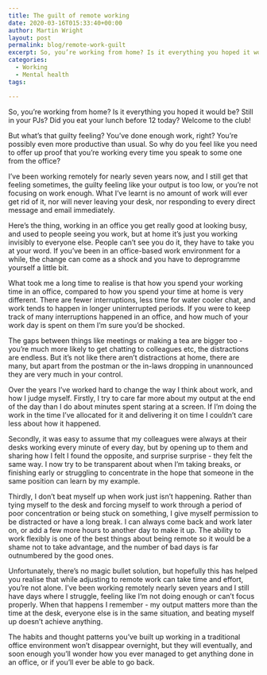 ```yaml
---
title: The guilt of remote working
date: 2020-03-16T015:33:40+00:00
author: Martin Wright
layout: post
permalink: blog/remote-work-guilt
excerpt: So, you’re working from home? Is it everything you hoped it would be? Still in your PJs? Did you eat your lunch before 12 today? Welcome to the club! But what’s that guilty feeling? You’ve done enough work, right?
categories:
  - Working
  - Mental health
tags:

---
```


So, you’re working from home? Is it everything you hoped it would be? Still in your PJs? Did you eat your lunch before 12 today? Welcome to the club!

But what’s that guilty feeling? You’ve done enough work, right? You’re possibly even more productive than usual. So why do you feel like you need to offer up proof that you’re working every time you speak to some one from the office?

I’ve been working remotely for nearly seven years now, and I still get that feeling sometimes, the guilty feeling like your output is too low, or you’re not focusing on work enough. What I’ve learnt is no amount of work will ever get rid of it, nor will never leaving your desk, nor responding to every direct message and email immediately. 

Here’s the thing, working in an office you get really good at looking busy, and used to people seeing you work, but at home it’s just you working invisibly to everyone else. People can’t see you do it, they have to take you at your word. If you’ve been in an office-based work environment for a while, the change can come as a shock and you have to deprogramme yourself a little bit. 

What took me a long time to realise is that how you spend your working time in an office, compared to how you spend your time at home is very different. There are fewer interruptions, less time for water cooler chat, and work tends to happen in longer uninterrupted periods. If you were to keep track of many interruptions happened in an office, and how much of your work day is spent on them I’m sure you’d be shocked.

The gaps between things like meetings or making a tea are bigger too - you’re much more likely to get chatting to colleagues etc, the distractions are endless. But it’s not like there aren’t distractions at home, there are many, but apart from the postman or the in-laws dropping in unannounced they are very much in your control.

Over the years I’ve worked hard to change the way I think about work, and how I judge myself. Firstly, I try to care far more about my output at the end of the day than I do about minutes spent staring at a screen. If I’m doing the work in the time I’ve allocated for it and delivering it on time I couldn’t care less about how it happened. 

Secondly, it was easy to assume that my colleagues were always at their desks working every minute of every day, but by opening up to them and sharing how I felt I found the opposite, and surprise surprise - they felt the same way. I now try to be transparent about when I’m taking breaks, or finishing early or struggling to concentrate in the hope that someone in the same position can learn by my example.

Thirdly, I don’t beat myself up when work just isn’t happening. Rather than tying myself to the desk and forcing myself to work through a period of poor concentration or being stuck on something, I give myself permission to be distracted or have a long break. I can always come back and work later on, or add a few more hours to another day to make it up. The ability to work flexibly is one of the best things about being remote so it would be a shame not to take advantage, and the number of bad days is far outnumbered by the good ones.

Unfortunately, there’s no magic bullet solution, but hopefully this has helped you realise that while adjusting to remote work can take time and effort, you’re not alone. I’ve been working remotely nearly seven years and I still have days where I struggle, feeling like I’m not doing enough or can’t focus properly. When that happens I remember - my output matters more than the time at the desk, everyone else is in the same situation, and beating myself up doesn’t achieve anything.

The habits and thought patterns you’ve built up working in a traditional office environment won’t disappear overnight, but they will eventually, and soon enough you’ll wonder how you ever managed to get anything done in an office, or if you’ll ever be able to go back. 
